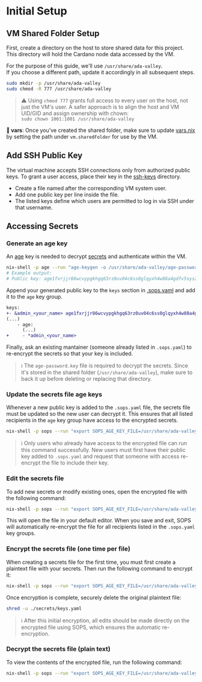 # Initial Setup

## VM Shared Folder Setup

First, create a directory on the host to store shared data for this project.  
This directory will hold the Cardano node data accessed by the VM.

For the purpose of this guide, we'll use `/usr/share/ada-valley`.  
If you choose a different path, update it accordingly in all subsequent steps.

```sh
sudo mkdir -p /usr/share/ada-valley
sudo chmod -R 777 /usr/share/ada-valley
```

> ⚠️ Using `chmod 777` grants full access to every user on the
> host, not just the VM's user. A safer approach is to align the host and VM
> UID/GID and assign ownership with chown:\
> `sudo chown 1001:1001 /usr/share/ada-valley`

**📝 vars**:
Once you've created the shared folder, make sure to update
[vars.nix](../vars-template.nix) by setting the path under `vm.sharedFolder`
for use by the VM.

## Add SSH Public Key

The virtual machine accepts SSH connections only from authorized public keys.
To grant a user access, place their key in the [ssh-keys](../ssh-keys/)
directory.

- Create a file named after the corresponding VM system user.
- Add one public key per line inside the file.
- The listed keys define which users are permitted to log in via SSH under that
  username.

## Accessing Secrets

### Generate an age key

An [age](https://github.com/FiloSottile/age) key is needed to decrypt
[secrets](../secrets/keys.enc.yaml) and authenticate within the VM.

```sh
nix-shell -p age --run "age-keygen -o /usr/share/ada-valley/age-password.key"
# Example output:
# Public key: age1fxrjjr86wcvypgkhgq63rz0uv04c6ss0glqyxh4w88a4gdfv5sys2s6vmk
```

Append your generated public key to the `keys` section
in [.sops.yaml](../sops.yaml) and add it to the `age` key group.

```diff
keys:
+- &admin_<your_name> age1fxrjjr86wcvypgkhgq63rz0uv04c6ss0glqyxh4w88a4gdfv5sys2s6vmk
(...)
    - age:
      (...)
+     - *admin_<your_name>
```

Finally, ask an existing mantainer (someone already listed in `.sops.yaml`) to
re-encrypt the secrets so that your key is included.

> ℹ️ The `age-password.key` file is required to decrypt the secrets. Since it's
> stored in the shared folder (`/usr/share/ada-valley`), make sure to back it
> up before deleting or replacing that directory.

### Update the secrets file age keys

Whenever a new public key is added to the `.sops.yaml` file, the secrets file
must be updated so the new user can decrypt it. This ensures that all listed
recipients in the `age` key group have access to the encrypted secrets.

```sh
nix-shell -p sops --run "export SOPS_AGE_KEY_FILE=/usr/share/ada-valley/age-password.key; sops updatekeys ./secrets/keys.enc.yaml"
```

> ℹ️ Only users who already have access to the encrypted file can run this
> command successfully. New users must first have their public key added to
> `.sops.yaml` and request that someone with access re-encrypt the file to
> include their key.

### Edit the secrets file

To add new secrets or modify existing ones, open the encrypted file with the
following command:

```sh
nix-shell -p sops --run "export SOPS_AGE_KEY_FILE=/usr/share/ada-valley/age-password.key; sops ./secrets/keys.enc.yaml"
```

This will open the file in your default editor. When you save and exit, SOPS
will automatically re-encrypt the file for all recipients listed in the
`.sops.yaml` key groups.

### Encrypt the secrets file (one time per file)

When creating a secrets file for the first time, you must first create a
plaintext file with your secrets. Then run the following command to encrypt it:

```sh
nix-shell -p sops --run "export SOPS_AGE_KEY_FILE=/usr/share/ada-valley/age-password.key; sops -e ./secrets/keys.yaml > ./secrets/keys.enc.yaml"
```

Once encryption is complete, securely delete the original plaintext file:

```sh
shred -u ./secrets/keys.yaml
```

> ℹ️ After this initial encryption, all edits should be made directly on
> the encrypted file using SOPS, which ensures the automatic re-encryption.

### Decrypt the secrets file (plain text)

To view the contents of the encrypted file, run the following command:

```sh
nix-shell -p sops --run "export SOPS_AGE_KEY_FILE=/usr/share/ada-valley/age-password.key; sops -d ./secrets/keys.enc.yaml"
```
